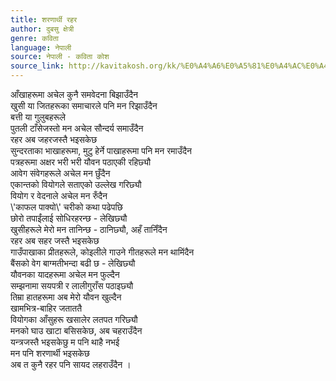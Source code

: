 ```yaml
---
title: शरणार्थी रहर
author: दुबसु क्षेत्री
genre: कविता
language: नेपाली
source: नेपाली - कविता कोश
source_link: http://kavitakosh.org/kk/%E0%A4%A6%E0%A5%81%E0%A4%AC%E0%A4%B8%E0%A5%81_%E0%A4%95%E0%A5%8D%E0%A4%B7%E0%A5%87%E0%A4%A4%E0%A5%8D%E0%A4%B0%E0%A5%80
---
```


आँखाहरूमा अचेल कुनै समवेदना बिझाउँदैन  
खुसी या जितहरूका समाचारले पनि मन रिझाउँदैन  
बत्ती या गुलुबहरूले  
पुतली टाँसेजस्तो मन अचेल सौन्दर्य समाउँदैन  
रहर अब जहरजस्तै भइसकेछ  
सुन्दरताका भाखाहरूमा, मुटु हेर्ने पाखाहरूमा पनि मन रमाउँदैन  
पत्रहरूमा अक्षर भरी भरी यौवन पठाएकी रहिछ्यौ  
आवेग संवेगहरूले अचेल मन छुँदैन  
एकान्तको वियोगले सताएको उल्लेख गरिछ्यौ  
वियोग र वेदनाले अचेल मन रुँदैन  
\\'काफल पाक्यो\\' चरीको कथा पढेपछि  
छोरो तपाईंलाई सोधिरहरन्छ - लेखिछ्यौ  
खुसीहरूले मेरो मन तानिन्छ - ठानिछ्यौ, अहँ तानिँदैन  
रहर अब सहर जस्तै भइसकेछ  
गाउँपाखाका प्रीतहरूले, कोइलीले गाउने गीतहरूले मन थामिंदैन  
बैंसको वेग बाग्मतीभन्दा बढी छ - लेखिछ्यौ  
यौवनका यादहरूमा अचेल मन फुल्दैन  
सम्झनामा सयपत्री र लालीगुराँस पठाइछ्यौ  
तिम्रा हातहरूमा अब मेरो यौवन खुल्दैन  
खामभित्र-बाहिर जताततै  
वियोगका आँसुहरू खसालेर लतपत गरिछ्यौ  
मनको घाउ खाटा बसिसकेछ, अब चहराउँदैन  
यन्त्रजस्तै भइसकेछु म पनि थाहै नभई  
मन पनि शरणार्थी भइसकेछ  
अब त कुनै रहर पनि सायद लहराउँदैन ।
